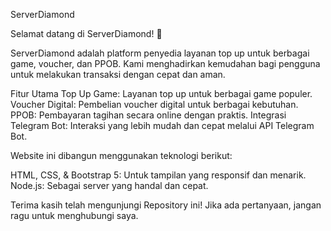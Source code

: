 ServerDiamond

Selamat datang di ServerDiamond! 🌟

ServerDiamond adalah platform penyedia layanan top up untuk berbagai game, voucher, dan PPOB. Kami menghadirkan kemudahan bagi pengguna untuk melakukan transaksi dengan cepat dan aman.

Fitur Utama
Top Up Game: Layanan top up untuk berbagai game populer.
Voucher Digital: Pembelian voucher digital untuk berbagai kebutuhan.
PPOB: Pembayaran tagihan secara online dengan praktis.
Integrasi Telegram Bot: Interaksi yang lebih mudah dan cepat melalui API Telegram Bot.

Website ini dibangun menggunakan teknologi berikut:

HTML, CSS, & Bootstrap 5: Untuk tampilan yang responsif dan menarik.
Node.js: Sebagai server yang handal dan cepat.

Terima kasih telah mengunjungi Repository ini! Jika ada pertanyaan, jangan ragu untuk menghubungi saya.
